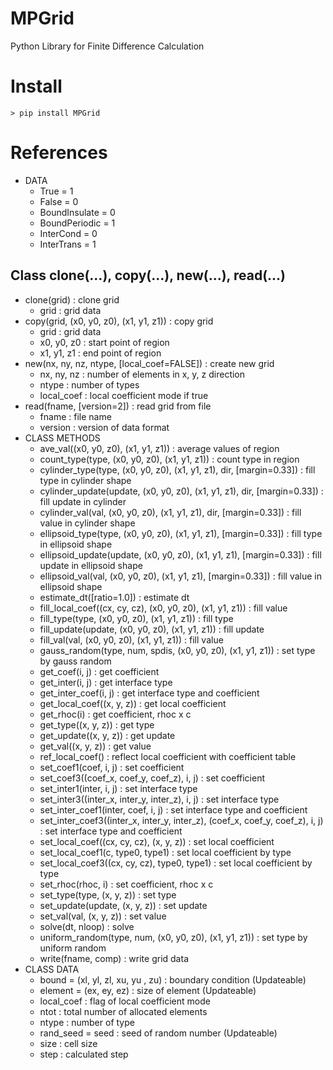 # MPGrid
Python Library for Finite Difference Calculation

# Install

```
> pip install MPGrid
```

# References
+ DATA
  + True = 1
  + False = 0
  + BoundInsulate = 0
  + BoundPeriodic = 1
  + InterCond = 0
  + InterTrans = 1

## Class clone(...), copy(...), new(...), read(...)
+ clone(grid) : clone grid
  + grid : grid data
+ copy(grid, (x0, y0, z0), (x1, y1, z1)) : copy grid
  + grid : grid data
  + x0, y0, z0 : start point of region
  + x1, y1, z1 : end point of region
+ new(nx, ny, nz, ntype, [local_coef=FALSE]) : create new grid
  + nx, ny, nz : number of elements in x, y, z direction
  + ntype : number of types
  + local_coef : local coefficient mode if true 
+ read(fname, [version=2]) : read grid from file
  + fname : file name
  + version : version of data format
+ CLASS METHODS
  + ave_val((x0, y0, z0), (x1, y1, z1)) : average values of region
  + count_type(type, (x0, y0, z0), (x1, y1, z1)) : count type in region
  + cylinder_type(type, (x0, y0, z0), (x1, y1, z1), dir, [margin=0.33]) : fill type in cylinder shape
  + cylinder_update(update, (x0, y0, z0), (x1, y1, z1), dir, [margin=0.33]) : fill update in cylinder
  + cylinder_val(val, (x0, y0, z0), (x1, y1, z1), dir, [margin=0.33]) : fill value in cylinder shape
  + ellipsoid_type(type, (x0, y0, z0), (x1, y1, z1), [margin=0.33]) : fill type in ellipsoid shape
  + ellipsoid_update(update, (x0, y0, z0), (x1, y1, z1), [margin=0.33]) : fill update in ellipsoid shape
  + ellipsoid_val(val, (x0, y0, z0), (x1, y1, z1), [margin=0.33]) : fill value in ellipsoid shape
  + estimate_dt([ratio=1.0]) : estimate dt
  + fill_local_coef((cx, cy, cz), (x0, y0, z0), (x1, y1, z1)) : fill value
  + fill_type(type, (x0, y0, z0), (x1, y1, z1)) : fill type
  + fill_update(update, (x0, y0, z0), (x1, y1, z1)) : fill update
  + fill_val(val, (x0, y0, z0), (x1, y1, z1)) : fill value
  + gauss_random(type, num, spdis, (x0, y0, z0), (x1, y1, z1)) : set type by gauss random
  + get_coef(i, j) : get coefficient
  + get_inter(i, j) : get interface type
  + get_inter_coef(i, j) : get interface type and coefficient
  + get_local_coef((x, y, z)) : get local coefficient
  + get_rhoc(i) : get coefficient, rhoc x c
  + get_type((x, y, z)) : get type
  + get_update((x, y, z)) : get update
  + get_val((x, y, z)) : get value
  + ref_local_coef() : reflect local coefficient with coefficient table
  + set_coef1(coef, i, j) : set coefficient
  + set_coef3((coef_x, coef_y, coef_z), i, j) : set coefficient
  + set_inter1(inter, i, j) : set interface type
  + set_inter3((inter_x, inter_y, inter_z), i, j) : set interface type
  + set_inter_coef1(inter, coef, i, j) : set interface type and coefficient
  + set_inter_coef3((inter_x, inter_y, inter_z), (coef_x, coef_y, coef_z), i, j) : set interface type and coefficient
  + set_local_coef((cx, cy, cz), (x, y, z)) : set local coefficient
  + set_local_coef1(c, type0, type1) : set local coefficient by type
  + set_local_coef3((cx, cy, cz), type0, type1) : set local coefficient by type
  + set_rhoc(rhoc, i) : set coefficient, rhoc x c
  + set_type(type, (x, y, z)) : set type
  + set_update(update, (x, y, z)) : set update
  + set_val(val, (x, y, z)) : set value
  + solve(dt, nloop) : solve
  + uniform_random(type, num, (x0, y0, z0), (x1, y1, z1)) : set type by uniform random
  + write(fname, comp) : write grid data
+ CLASS DATA
  + bound = (xl, yl, zl, xu, yu , zu) : boundary condition (Updateable)
  + element = (ex, ey, ez) : size of element (Updateable)
  + local_coef : flag of local coefficient mode
  + ntot : total number of allocated elements
  + ntype : number of type
  + rand_seed = seed : seed of random number (Updateable)
  + size : cell size
  + step : calculated step
